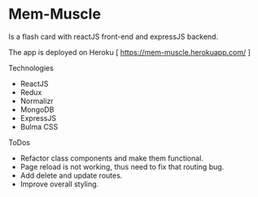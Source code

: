 # Mem-Muscle

Is a flash card with reactJS front-end and expressJS backend.

The app is deployed on Heroku [ https://mem-muscle.herokuapp.com/ ]

Technologies

- ReactJS
- Redux
- Normalizr
- MongoDB
- ExpressJS
- Bulma CSS

ToDos

- Refactor class components and make them functional.
- Page reload is not working, thus need to fix that routing bug.
- Add delete and update routes.
- Improve overall styling.
